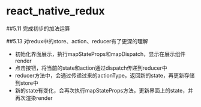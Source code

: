 # react_native_redux

##5.11 完成初步的加法运算

##5.13 对redux中的store、action、reducer有了更深的理解

* 初始化界面展示，执行mapStateProps和mapDispatch，显示在展示组件 render
* 点击按钮，将当前的state和action通过dispatch传递到reducer中
* reducer方法中，会通过传递过来的actionType，返回新的state，再更新存储到store中
* 新的state有变化，会再次执行mapStateProps方法，更新界面上的state，并再次渲染render
